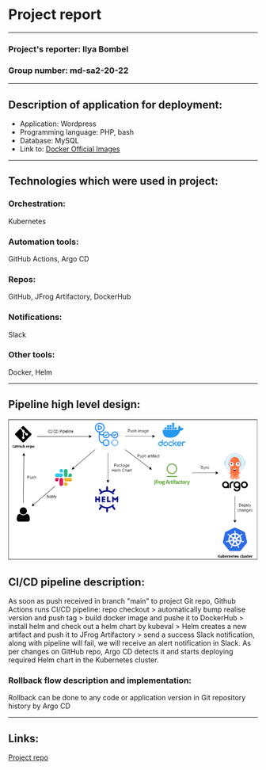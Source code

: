 # Project report
---
### Project's reporter: Ilya Bombel
### Group number: md-sa2-20-22
---

## Description of application for deployment:
- Application: Wordpress
- Programming language: PHP, bash
- Database: MySQL
- Link to: [Docker Official Images](https://github.com/docker-library/wordpress)
---

## Technologies which were used in project:

### Orchestration: 
Kubernetes

### Automation tools:
GitHub Actions, Argo CD

### Repos:
GitHub, JFrog Artifactory, DockerHub

### Notifications:
Slack

### Other tools:
Docker, Helm

---
## Pipeline high level design:
![diagr.png](./diagr.png)

## CI/CD pipeline description:
As soon as push received in branch "main" to project Git repo, Github Actions runs CI/CD pipeline: repo checkout > automatically bump realise version and push tag > build docker image and pushe it to DockerHub > install helm and check out a helm chart by kubeval >  Helm creates a new artifact and push it to JFrog Artifactory > send a success Slack notification, along with pipeline will fail, we will receive an alert notification in Slack. As per changes on GitHub repo, Argo CD detects it and starts deploying required Helm chart in the Kubernetes cluster.

### Rollback flow description and implementation:
Rollback can be done to any code or application version in Git repository history by Argo CD

---

## Links:
[Project repo](https://github.com/NEM1GA/wordpress)
